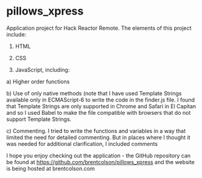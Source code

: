 # pillows_xpress
Application project for Hack Reactor Remote. The elements of this project include:

1) HTML

2) CSS

3) JavaScript, including:

a) Higher order functions
	
b) Use of only native methods (note that I have used Template Strings available only in ECMAScript-6 to write the code in the finder.js file. I found that Template Strings are only supported in Chrome and Safari in El Capitan and so I used Babel to make the file compatible with browsers that do not support Template Strings.

c) Commenting. I tried to write the functions and variables in a way that limited the need for detailed commenting.  But in places where I thought it was needed for additional clarification, I included comments


I hope you enjoy checking out the application - the GitHub repository can be found at https://github.com/brentcolson/pillows_xpress and the website is being hosted at brentcolson.com
  
